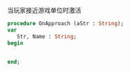当玩家接近游戏单位时激活

```pascal
procedure OnApproach (aStr : String);
var
   Str, Name : String;
begin
   

end;
```
